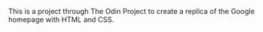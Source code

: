 This is a project through The Odin Project to create a replica of the Google homepage with HTML and CSS.